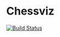 # Chessviz
[![Build Status](https://travis-ci.com/Sodaaa40/Chessviz.svg?branch=master)](https://travis-ci.com/Sodaaa40/Chessviz)

